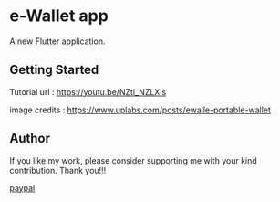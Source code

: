 # e-Wallet app

A new Flutter application.

## Getting Started

Tutorial url : https://youtu.be/NZti_NZLXis

image credits : https://www.uplabs.com/posts/ewalle-portable-wallet

## Author
If you like my work, please consider supporting me with your kind contribution. Thank you!!!
<div><a href=https://paypal.me/kaushikchandru?locale.x=en_GB>paypal </a></div>
